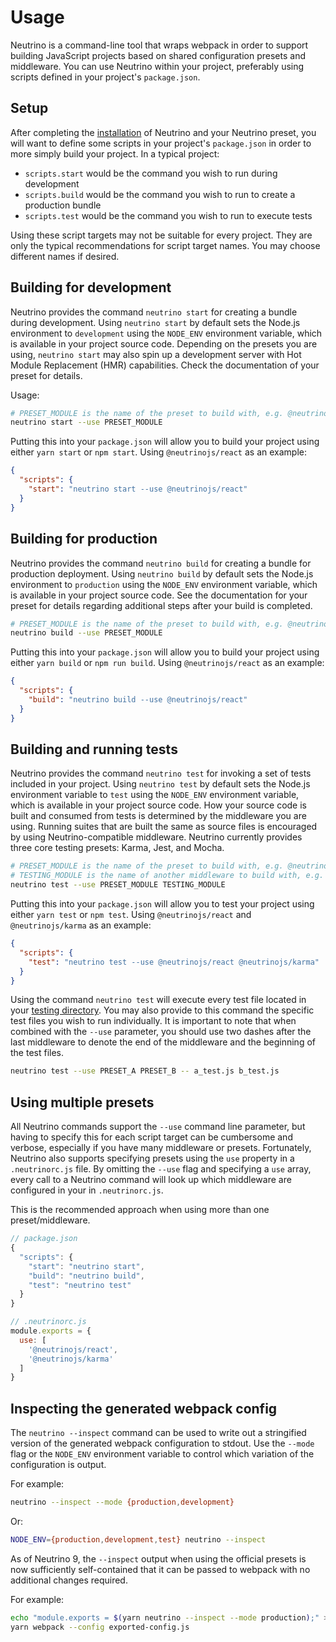 # Usage

Neutrino is a command-line tool that wraps webpack in order to support building JavaScript projects
based on shared configuration presets and middleware. You can use Neutrino within your project, preferably using
scripts defined in your project's `package.json`.

## Setup

After completing the [installation](./installation/index.md) of Neutrino and your Neutrino preset, you will
want to define some scripts in your project's `package.json` in order to more simply build your project.
In a typical project:

- `scripts.start` would be the command you wish to run during development
- `scripts.build` would be the command you wish to run to create a production bundle
- `scripts.test` would be the command you wish to run to execute tests

Using these script targets may not be suitable for every project. They are only the
typical recommendations for script target names. You may choose different names if desired.

## Building for development

Neutrino provides the command `neutrino start` for creating a bundle during development. Using
`neutrino start` by default sets the Node.js environment to `development` using the `NODE_ENV` environment variable,
which is available in your project source code. Depending on the presets you are using, `neutrino start`
may also spin up a development server with Hot Module Replacement (HMR) capabilities.
Check the documentation of your preset for details.

Usage:

```bash
# PRESET_MODULE is the name of the preset to build with, e.g. @neutrinojs/react
neutrino start --use PRESET_MODULE
```

Putting this into your `package.json` will allow you to build your project using either
`yarn start` or `npm start`. Using `@neutrinojs/react` as an example:

```json
{
  "scripts": {
    "start": "neutrino start --use @neutrinojs/react"
  }
}
```

## Building for production

Neutrino provides the command `neutrino build` for creating a bundle for production deployment.
Using `neutrino build` by default sets the Node.js environment to `production` using the `NODE_ENV` environment variable,
which is available in your project source code. See the documentation for your preset for details regarding additional
steps after your build is completed.

```bash
# PRESET_MODULE is the name of the preset to build with, e.g. @neutrinojs/react
neutrino build --use PRESET_MODULE
```

Putting this into your `package.json` will allow you to build your project using either
`yarn build` or `npm run build`. Using `@neutrinojs/react` as an example:

```json
{
  "scripts": {
    "build": "neutrino build --use @neutrinojs/react"
  }
}
```

## Building and running tests

Neutrino provides the command `neutrino test` for invoking a set of tests included in your project.
Using `neutrino test` by default sets the Node.js environment variable to `test` using the `NODE_ENV` environment
variable, which is available in your project source code. How your source code is built and consumed from tests
is determined by the middleware you are using. Running suites that are built the same as source files is encouraged by
using Neutrino-compatible middleware. Neutrino currently provides three core testing presets: Karma, Jest, and Mocha.

```bash
# PRESET_MODULE is the name of the preset to build with, e.g. @neutrinojs/react
# TESTING_MODULE is the name of another middleware to build with, e.g. @neutrinojs/karma
neutrino test --use PRESET_MODULE TESTING_MODULE
```

Putting this into your `package.json` will allow you to test your project using either
`yarn test` or `npm test`. Using `@neutrinojs/react` and `@neutrinojs/karma` as an example:

```json
{
  "scripts": {
    "test": "neutrino test --use @neutrinojs/react @neutrinojs/karma"
  }
}
```

Using the command `neutrino test` will execute every test file located in your
[testing directory](./project-layout.md#testing). You may also provide to this command the specific test files you wish
to run individually. It is important to note that when combined with the `--use` parameter, you should use two
dashes after the last middleware to denote the end of the middleware and the beginning of the test files.

```bash
neutrino test --use PRESET_A PRESET_B -- a_test.js b_test.js
```

## Using multiple presets

All Neutrino commands support the `--use` command line parameter, but having to specify this for each script target
can be cumbersome and verbose, especially if you have many middleware or presets. Fortunately, Neutrino also supports
specifying presets using the `use` property in a `.neutrinorc.js` file. By omitting the `--use`
flag and specifying a `use` array, every call to a Neutrino command will look up which middleware
are configured in your in `.neutrinorc.js`.

This is the recommended approach when using more than one preset/middleware.

```js
// package.json
{
  "scripts": {
    "start": "neutrino start",
    "build": "neutrino build",
    "test": "neutrino test"
  }
}
```

```js
// .neutrinorc.js
module.exports = {
  use: [
    '@neutrinojs/react',
    '@neutrinojs/karma'
  ]
}
```

## Inspecting the generated webpack config

The `neutrino --inspect` command can be used to write out a stringified version of the generated
webpack configuration to stdout. Use the `--mode` flag or the `NODE_ENV` environment variable to
control which variation of the configuration is output.

For example:

```bash
neutrino --inspect --mode {production,development}
```

Or:

```bash
NODE_ENV={production,development,test} neutrino --inspect
```

As of Neutrino 9, the `--inspect` output when using the official presets is now sufficiently
self-contained that it can be passed to webpack with no additional changes required.

For example:

```bash
echo "module.exports = $(yarn neutrino --inspect --mode production);" > exported-config.js
yarn webpack --config exported-config.js
```
